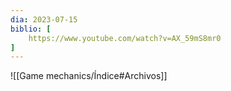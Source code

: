 ```yaml
---
dia: 2023-07-15
biblio: [
	https://www.youtube.com/watch?v=AX_59mS8mr0
]
---
```










![[Game mechanics/Índice#Archivos]]